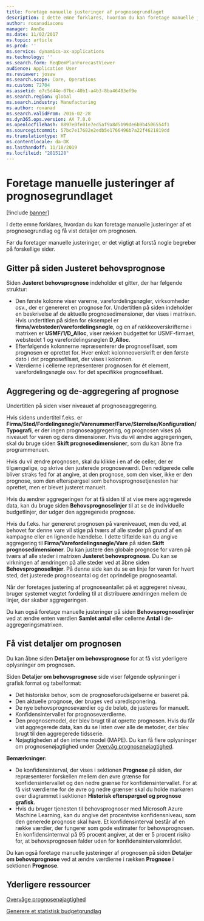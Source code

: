 ```yaml
---
title: Foretage manuelle justeringer af prognosegrundlaget
description: I dette emne forklares, hvordan du kan foretage manuelle justeringer af et prognosegrundlag og få vist detaljer om prognosen.
author: roxanadiaconu
manager: AnnBe
ms.date: 11/02/2017
ms.topic: article
ms.prod: ''
ms.service: dynamics-ax-applications
ms.technology: ''
ms.search.form: ReqDemPlanForecastViewer
audience: Application User
ms.reviewer: josaw
ms.search.scope: Core, Operations
ms.custom: 72704
ms.assetid: e7c5d44e-07bc-40b1-a4b3-8ba46483ef9e
ms.search.region: global
ms.search.industry: Manufacturing
ms.author: roxanad
ms.search.validFrom: 2016-02-28
ms.dyn365.ops.version: AX 7.0.0
ms.openlocfilehash: 8897e0fe01e7ed5af9a8d5b99de6b9b4506554f1
ms.sourcegitcommit: 57bc7e17682e2edb5e1766496b7a22f4621819dd
ms.translationtype: HT
ms.contentlocale: da-DK
ms.lasthandoff: 11/18/2019
ms.locfileid: "2815128"
---
```

# <a name="make-manual-adjustments-to-the-baseline-forecast"></a>Foretage manuelle justeringer af prognosegrundlaget

[!include [banner](../includes/banner.md)]

I dette emne forklares, hvordan du kan foretage manuelle justeringer af et prognosegrundlag og få vist detaljer om prognosen. 

Før du foretager manuelle justeringer, er det vigtigt at forstå nogle begreber på forskellige sider.

## <a name="grid-on-the-adjusted-demand-forecast-page"></a>Gitter på siden Justeret behovsprognose
Siden **Justeret behovsprognose** indeholder et gitter, der har følgende struktur:

-   Den første kolonne viser varerne, varefordelingsnøgler, virksomheder osv., der er genereret en prognose for. Undertitlen på siden indeholder en beskrivelse af de aktuelle prognosedimensioner, der vises i matrixen. Hvis undertitlen på siden for eksempel er **firma/websteder/varefordelingsnøgle**, og en af rækkeoverskrifterne i matrixen er **USMF/1/D\_Alloc**, viser rækken budgettet for USMF-firmaet, webstedet 1 og varefordelingsnøglen **D\_Alloc**.
-   Efterfølgende kolonnerne repræsenterer de prognosefilsæt, som prognosen er oprettet for. Hver enkelt kolonneoverskrift er den første dato i det prognosefilsæt, der vises i kolonnen.
-   Værdierne i cellerne repræsenterer prognosen for ét element, varefordelingsnøgle osv. for det specifikke prognosefilsæt.

## <a name="forecast-aggregation-and-de-aggregation"></a>Aggregering og de-aggregering af prognose
Undertitlen på siden viser niveauet af prognoseaggregering. 

Hvis sidens undertitel f.eks. er **Firma/Sted/Fordelingsnøgle/Varenummer/Farve/Størrelse/Konfiguration/Typografi**, er der ingen prognoseaggregering, og prognosen vises på niveauet for varen og dens dimensioner. Hvis du vil ændre aggregeringen, skal du bruge siden **Skift prognosedimensioner**, som du kan åbne fra programmenuen. 

Hvis du vil ændre prognosen, skal du klikke i en af de celler, der er tilgængelige, og skrive den justerede prognoseværdi. Den redigerede celle bliver straks fed for at angive, at den prognose, som den viser, ikke er den prognose, som den efterspørgsel som behovsprognosetjenesten har oprettet, men er blevet justeret manuelt. 

Hvis du ændrer aggregeringen for at få siden til at vise mere aggregerede data, kan du bruge siden **Behovsprognoselinjer** til at se de individuelle budgetlinjer, der udgør den aggregerede prognose. 

Hvis du f.eks. har genereret prognosen på vareniveauet, men du ved, at behovet for denne vare vil stige på tværs af alle steder på grund af en kampagne eller en lignende hændelse. I dette tilfælde kan du angive aggregering til **Firma/Varefordelingsnøgle/Vare** på siden **Skift prognosedimensioner**. Du kan justere den globale prognose for varen på tværs af alle steder i matrixen **Justeret behovsprognose**. Du kan se virkningen af ændringen på alle steder ved at åbne siden **Behovsprognoselinjer**. På denne side kan du se en linje for varen for hvert sted, det justerede prognoseantal og det oprindelige prognoseantal. 

Når der foretages justering af prognoseantallet på et aggregeret niveau, bruger systemet vægtet fordeling til at distribuere ændringen mellem de linjer, der skaber aggregeringen. 

Du kan også foretage manuelle justeringer på siden **Behovsprognoselinjer** ved at ændre enten værdien **Samlet antal** eller cellerne **Antal** i de-aggregeringsmatrixen.

## <a name="viewing-details-of-the-forecast"></a>Få vist detaljer om prognosen
Du kan åbne siden **Detaljer om behovsprognose** for at få vist yderligere oplysninger om prognosen. 

Siden **Detaljer om behovsprognose** side viser følgende oplysninger i grafisk format og tabelformat:

-   Det historiske behov, som de prognoseforudsigelserne er baseret på.
-   Den aktuelle prognose, der bruges ved varedisponering.
-   De nye behovsprognoseværdier og de beløb, de justeres for manuelt.
-   Konfidensintervallet for prognoseværdierne.
-   Den prognosemodel, der blev brugt til at oprette prognosen. Hvis du får vist aggregerede data, kan du se listen over alle de metoder, der blev brugt til den aggregerede tidsserie.
-   Nøjagtigheden af den interne model (MAPE). Du kan få flere oplysninger om prognosenøjagtighed under [Overvåg prognosenøjagtighed](monitor-forecast-accuracy.md).

**Bemærkninger:**

-   De konfidensinterval, der vises i sektionen **Prognose** på siden, der repræsenterer forskellen mellem den øvre grænse for konfidensintervallet og den nedre grænse for konfidensintervallet. For at få vist værdierne for de øvre og nedre grænser skal du holde markøren over diagrammet i sektionen **Historisk efterspørgsel og prognose grafisk**.
-   Hvis du bruger tjenesten til behovsprognoser med Microsoft Azure Machine Learning, kan du angive det procentvise konfidensniveau, som den generede prognose skal have. Et konfidensinterval består af en række værdier, der fungerer som gode estimater for behovsprognosen. En konfidensinternval på 95 procent angiver, at der er 5 procent risiko for, at behovsprognosen falder uden for konfidensintervalområdet.

Du kan også foretage manuelle justeringer af prognosen på siden **Detaljer om behovsprognose** ved at ændre værdierne i rækken **Prognose** i sektionen **Prognose**.

<a name="additional-resources"></a>Yderligere ressourcer
--------

[Overvåge prognosenøjagtighed](monitor-forecast-accuracy.md)

[Generere et statistisk budgetgrundlag](generate-statistical-baseline-forecast.md)




